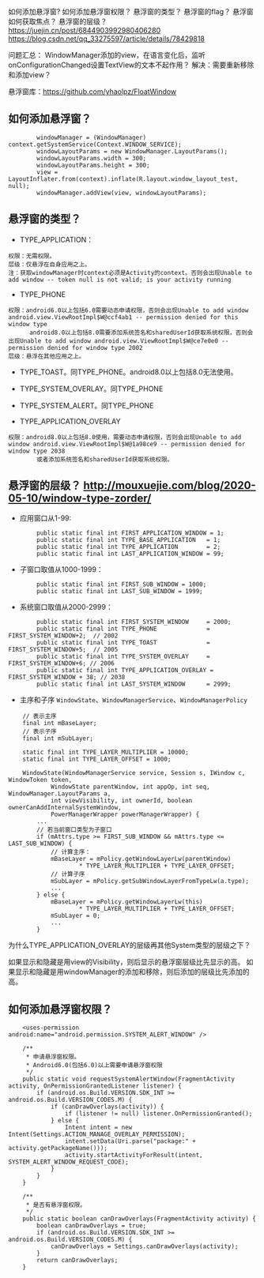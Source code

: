 


如何添加悬浮窗?
如何添加悬浮窗权限？
悬浮窗的类型？
悬浮窗的flag？
悬浮窗如何获取焦点？
悬浮窗的层级？
https://juejin.cn/post/6844903992980406280
https://blog.csdn.net/qq_33275597/article/details/78429818



问题汇总：
WindowManager添加的view，在语言变化后，监听onConfigurationChanged设置TextView的文本不起作用？
解决：需要重新移除和添加view？


悬浮窗库：https://github.com/yhaolpz/FloatWindow


## 如何添加悬浮窗？
```
        windowManager = (WindowManager) context.getSystemService(Context.WINDOW_SERVICE);
        windowLayoutParams = new WindowManager.LayoutParams();
        windowLayoutParams.width = 300;
        windowLayoutParams.height = 300;
        view = LayoutInflater.from(context).inflate(R.layout.window_layout_test, null);
        windowManager.addView(view, windowLayoutParams);
```

## 悬浮窗的类型？
- TYPE_APPLICATION：
```
权限：无需权限。
层级：仅悬浮在自身应用之上。
注：获取windowManager时context必须是Activity的context。否则会出现Unable to add window -- token null is not valid; is your activity running
```

- TYPE_PHONE
```
权限：android6.0以上包括6.0需要动态申请权限，否则会出现Unable to add window android.view.ViewRootImpl$W@ccf4ab1 -- permission denied for this window type
      android8.0以上包括8.0需要添加系统签名和sharedUserId获取系统权限，否则会出现Unable to add window android.view.ViewRootImpl$W@ce7e0e0 -- permission denied for window type 2002
层级：悬浮在其他应用之上。
```

- TYPE_TOAST。同TYPE_PHONE。android8.0以上包括8.0无法使用。
- TYPE_SYSTEM_OVERLAY。同TYPE_PHONE
- TYPE_SYSTEM_ALERT。同TYPE_PHONE

- TYPE_APPLICATION_OVERLAY
```
权限：android8.0以上包括8.0使用，需要动态申请权限，否则会出现Unable to add window android.view.ViewRootImpl$W@1a98ce9 -- permission denied for window type 2038
        或者添加系统签名和sharedUserId获取系统权限。
```





## 悬浮窗的层级？ http://mouxuejie.com/blog/2020-05-10/window-type-zorder/

- 应用窗口从1-99:
```
        public static final int FIRST_APPLICATION_WINDOW = 1; 
        public static final int TYPE_BASE_APPLICATION   = 1;
        public static final int TYPE_APPLICATION        = 2;
        public static final int LAST_APPLICATION_WINDOW = 99;
```


- 子窗口取值从1000-1999：
```
        public static final int FIRST_SUB_WINDOW = 1000;
        public static final int LAST_SUB_WINDOW = 1999;
```

- 系统窗口取值从2000-2999：
```
        public static final int FIRST_SYSTEM_WINDOW     = 2000;
        public static final int TYPE_PHONE              = FIRST_SYSTEM_WINDOW+2;  // 2002
        public static final int TYPE_TOAST              = FIRST_SYSTEM_WINDOW+5;  // 2005
        public static final int TYPE_SYSTEM_OVERLAY     = FIRST_SYSTEM_WINDOW+6; // 2006
        public static final int TYPE_APPLICATION_OVERLAY = FIRST_SYSTEM_WINDOW + 38; // 2038
        public static final int LAST_SYSTEM_WINDOW      = 2999;
```

- 主序和子序
`WindowState`、`WindowManagerService`、`WindowManagerPolicy`
```
    // 表示主序
    final int mBaseLayer;
    // 表示子序
    final int mSubLayer;

    static final int TYPE_LAYER_MULTIPLIER = 10000;
    static final int TYPE_LAYER_OFFSET = 1000;

    WindowState(WindowManagerService service, Session s, IWindow c, WindowToken token,
            WindowState parentWindow, int appOp, int seq, WindowManager.LayoutParams a,
            int viewVisibility, int ownerId, boolean ownerCanAddInternalSystemWindow,
            PowerManagerWrapper powerManagerWrapper) {
        ...
        // 若当前窗口类型为子窗口
        if (mAttrs.type >= FIRST_SUB_WINDOW && mAttrs.type <= LAST_SUB_WINDOW) {
            // 计算主序：
            mBaseLayer = mPolicy.getWindowLayerLw(parentWindow)
                    * TYPE_LAYER_MULTIPLIER + TYPE_LAYER_OFFSET;
            // 计算子序
            mSubLayer = mPolicy.getSubWindowLayerFromTypeLw(a.type);
            ...
        } else {
            mBaseLayer = mPolicy.getWindowLayerLw(this)
                    * TYPE_LAYER_MULTIPLIER + TYPE_LAYER_OFFSET;
            mSubLayer = 0;
            ...
        }
```



为什么TYPE_APPLICATION_OVERLAY的层级再其他System类型的层级之下？




如果显示和隐藏是用view的Visibility，则后显示的悬浮窗层级比先显示的高。
如果显示和隐藏是用windowManager的添加和移除，则后添加的层级比先添加的高。






## 如何添加悬浮窗权限？
```
    <uses-permission android:name="android.permission.SYSTEM_ALERT_WINDOW" />
```
```
    /**
     * 申请悬浮窗权限。
     * Android6.0(包括6.0)以上需要申请悬浮窗权限
     */
    public static void requestSystemAlertWindow(FragmentActivity activity, OnPermissionGrantedListener listener) {
        if (android.os.Build.VERSION.SDK_INT >= android.os.Build.VERSION_CODES.M) {
            if (canDrawOverlays(activity)) {
                if (listener != null) listener.OnPermissionGranted();
            } else {
                Intent intent = new Intent(Settings.ACTION_MANAGE_OVERLAY_PERMISSION);
                intent.setData(Uri.parse("package:" + activity.getPackageName()));
                activity.startActivityForResult(intent, SYSTEM_ALERT_WINDOW_REQUEST_CODE);
            }
        }
    }

    /**
     * 是否有悬浮窗权限。
     */
    public static boolean canDrawOverlays(FragmentActivity activity) {
        boolean canDrawOverlays = true;
        if (android.os.Build.VERSION.SDK_INT >= android.os.Build.VERSION_CODES.M) {
            canDrawOverlays = Settings.canDrawOverlays(activity);
        }
        return canDrawOverlays;
    }
```
